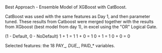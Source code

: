 Best Approach - Ensemble Model of XGBoost with CatBoost.

CatBoost was used with the same features as Day 1, and then parameter tuned. These results from Catboost were merged together with the results from XGboost (best model from day 1), in excel using the "OR" Logical Gate.

(1 - Default, 0 - NoDefault)
1 + 1 = 1
1 + 0 = 1
0 + 1 = 1
0 + 0 = 0


Selected features: the 18 PAY_*, DUE_*, PAID_* variables.